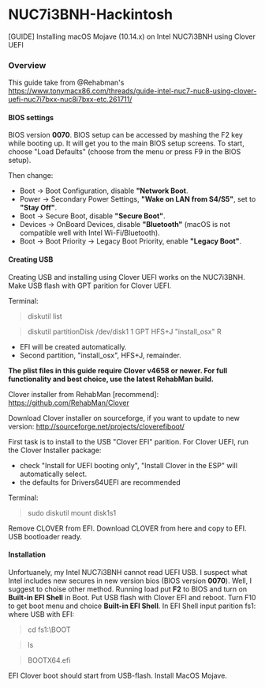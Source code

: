 # NUC7i3BNH-Hackintosh
[GUIDE] Installing macOS Mojave (10.14.x) on Intel NUC7i3BNH using Clover UEFI
### Overview
This guide take from @Rehabman's <link>https://www.tonymacx86.com/threads/guide-intel-nuc7-nuc8-using-clover-uefi-nuc7i7bxx-nuc8i7bxx-etc.261711/</link>

#### BIOS settings

BIOS version **0070**. BIOS setup can be accessed by mashing the F2 key while booting up. It will get you to the main BIOS setup screens. To start, choose "Load Defaults" (choose from the menu or press F9 in the BIOS setup).

Then change:
- Boot -> Boot Configuration, disable **"Network Boot**.
- Power -> Secondary Power Settings, **"Wake on LAN from S4/S5"**, set to **"Stay Off"**.
- Boot -> Secure Boot, disable **"Secure Boot"**.
- Devices -> OnBoard Devices, disable **"Bluetooth"** (macOS is not compatible well with Intel Wi-Fi/Bluetooth).
- Boot -> Boot Priority -> Legacy Boot Priority, enable **"Legacy Boot"**.

#### Creating USB

Creating USB and installing using Clover UEFI works on the NUC7i3BNH. Make USB flash with GPT parition for Clover UEFI. 

Terminal:

> diskutil list

> diskutil partitionDisk /dev/disk1 1 GPT HFS+J "install_osx" R
- EFI will be created automatically.
- Second partition, "install_osx", HFS+J, remainder.

**The plist files in this guide require Clover v4658 or newer. For full functionality and best choice, use the latest RehabMan build.**

Clover installer from RehabMan [recommend]: https://github.com/RehabMan/Clover

Download Clover installer on sourceforge, if you want to update to new version: http://sourceforge.net/projects/cloverefiboot/

First task is to install to the USB "Clover EFI" parition. For Clover UEFI, run the Clover Installer package:
- check "Install for UEFI booting only", "Install Clover in the ESP" will automatically select.
- the defaults for Drivers64UEFI are recommended

Terminal:

> sudo diskutil mount disk1s1

Remove CLOVER from EFI. Download CLOVER from here and copy to EFI.
USB bootloader ready.

#### Installation

Unfortuanely, my Intel NUC7i3BNH cannot read UEFI USB. I suspect what Intel includes new secures in new version bios (BIOS version **0070**). Well, I suggest to choise other method. Running load put **F2** to BIOS and turn on **Built-in EFI Shell** in Boot. Put USB flash with Clover EFI and reboot. Turn F10 to get boot menu and choice **Built-in EFI Shell**.
In EFI Shell input parition fs1: where USB with EFI:

> cd fs1:\BOOT

> ls

> BOOTX64.efi

EFI Clover boot should start from USB-flash. Install MacOS Mojave.
